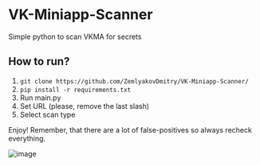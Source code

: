 # VK-Miniapp-Scanner
Simple python to scan VKMA for secrets

## How to run?
1. ```git clone https://github.com/ZemlyakovDmitry/VK-Miniapp-Scanner/```
2. ```pip install -r requirements.txt```
3. Run main.py
4. Set URL (please, remove the last slash)
5. Select scan type

Enjoy!
Remember, that there are a lot of false-positives so always recheck everything. 

![image](https://user-images.githubusercontent.com/29678249/183255229-7d2cb3a3-ff44-4514-ac96-7a5e9782367a.png)
